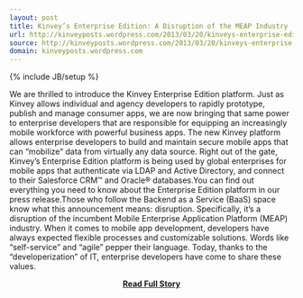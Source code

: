 ```yaml
---
layout: post
title: Kinvey’s Enterprise Edition: A Disruption of the MEAP Industry
url: http://kinveyposts.wordpress.com/2013/03/20/kinveys-enterprise-edition-a-disruption-of-the-meap-industry-2/
source: http://kinveyposts.wordpress.com/2013/03/20/kinveys-enterprise-edition-a-disruption-of-the-meap-industry-2/
domain: kinveyposts.wordpress.com
---
```

{% include JB/setup %}<p>We are thrilled to introduce the Kinvey Enterprise Edition platform. Just as Kinvey allows individual and agency developers to rapidly prototype, publish and manage consumer apps, we are now bringing that same power to enterprise developers that are responsible for equipping an increasingly mobile workforce with powerful business apps. The new Kinvey platform allows enterprise developers to build and maintain secure mobile apps that can “mobilize” data from virtually any data source. Right out of the gate, Kinvey’s Enterprise Edition platform is being used by global enterprises for mobile apps that authenticate via LDAP and Active Directory, and connect to their Salesforce CRM™ and Oracle® databases.You can find out everything you need to know about the Enterprise Edition platform in our press release.Those who follow the Backend as a Service (BaaS) space know what this announcement means: disruption. Specifically, it’s a disruption of the incumbent Mobile Enterprise Application Platform (MEAP) industry. When it comes to mobile app development, developers have always expected flexible processes and customizable solutions. Words like “self-service” and “agile” pepper their language. Today, thanks to the “developerization” of IT, enterprise developers have come to share these values.</p>
<center><p><a href="http://kinveyposts.wordpress.com/2013/03/20/kinveys-enterprise-edition-a-disruption-of-the-meap-industry-2/" style='padding:25px; font-sze:18px; font-weight: bold;'>Read Full Story</a></p></center>
